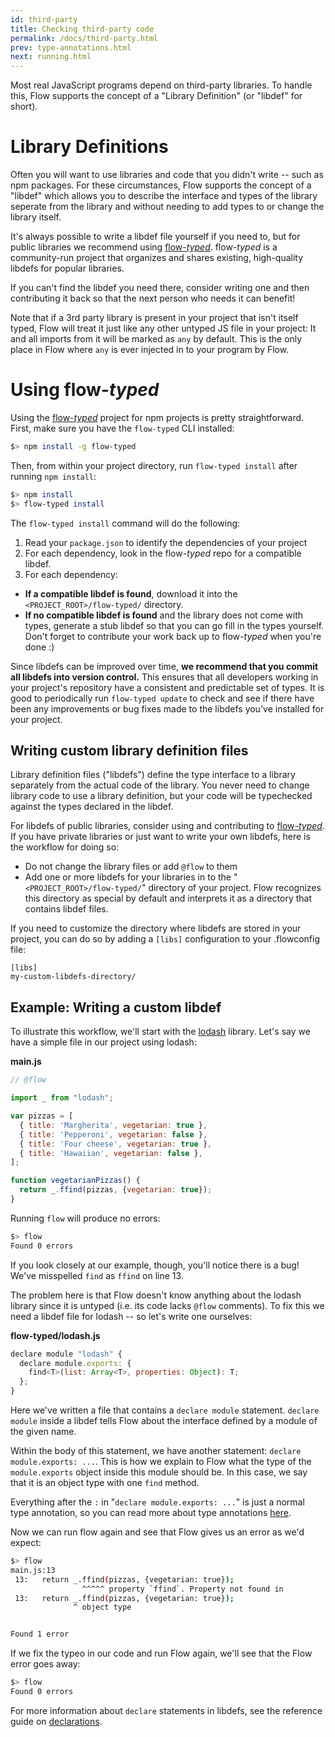 ```yaml
---
id: third-party
title: Checking third-party code
permalink: /docs/third-party.html
prev: type-annotations.html
next: running.html
---
```


Most real JavaScript programs depend on third-party libraries. 
To handle this, Flow supports the concept of a "Library Definition" 
(or "libdef" for short).

# Library Definitions

Often you will want to use libraries and code that you didn't write -- such as
npm packages. For these circumstances, Flow supports the concept of a 
"libdef" which allows you to describe the interface and types of the library 
seperate from the library and without needing to add types to or change the 
library itself. 

It's always possible to write a libdef file yourself if you need to, but for 
public libraries we recommend using [flow-*typed*](https://github.com/flowtype/flow-typed/).
flow-*typed* is a community-run project that organizes and shares existing, 
high-quality libdefs for popular libraries.

If you can't find the libdef you need there, consider writing one and then
contributing it back so that the next person who needs it can benefit!

Note that if a 3rd party library is present in your project that isn't itself
typed, Flow will treat it just like any other untyped JS file in your project: 
It and all imports from it will be marked as `any` by default. This is the only 
place in Flow where `any` is ever injected in to your program by Flow.

# Using flow-*typed*

Using the [flow-*typed*](https://github.com/flowtype/flow-typed/) project for npm 
projects is pretty straightforward. First, make sure you have the `flow-typed` 
CLI installed:

```bash
$> npm install -g flow-typed
```

Then, from within your project directory, run `flow-typed install` after running 
`npm install`:

```bash
$> npm install
$> flow-typed install
```

The `flow-typed install` command will do the following:

1. Read your `package.json` to identify the dependencies of your project
1. For each dependency, look in the flow-*typed* repo for a compatible libdef.
1. For each dependency:
  * **If a compatible libdef is found**, download it into the 
     `<PROJECT_ROOT>/flow-typed/` directory.
  * **If no compatible libdef is found** and the library does not come with types, 
     generate a stub libdef so that you can go fill in the types yourself. Don't
     forget to contribute your work back up to flow-*typed* when you're done :)

Since libdefs can be improved over time, **we recommend that you commit all
libdefs into version control.** This ensures that all developers working in your
project's repository have a consistent and predictable set of types. It is good 
to periodically run `flow-typed update` to check and see if there have been any 
improvements or bug fixes made to the libdefs you've installed for your project.

## Writing custom library definition files

Library definition files ("libdefs") define the type interface to a library 
separately from the actual code of the library. You never need to change library 
code to use a library definition, but your code will be typechecked against the 
types declared in the libdef.

For libdefs of public libraries, consider using and contributing to 
[flow-*typed*](https://github.com/flowtype/flow-typed/). If you have private 
libraries or just want to write your own libdefs, here is the workflow for doing 
so:

* Do not change the library files or add `@flow` to them
* Add one or more libdefs for your libraries in to the 
  "`<PROJECT_ROOT>/flow-typed/`" directory of your project. Flow recognizes this
  directory as special by default and interprets it as a directory that contains
  libdef files.

If you need to customize the directory where libdefs are stored in your project,
you can do so by adding a `[libs]` configuration to your .flowconfig file:

```
[libs]
my-custom-libdefs-directory/
```

## Example: Writing a custom libdef

To illustrate this workflow, we'll start with the [lodash](https://lodash.com) 
library. Let's say we have a simple file in our project using lodash:

**main.js**

```js +line_numbers
// @flow

import _ from "lodash";

var pizzas = [
  { title: 'Margherita', vegetarian: true },
  { title: 'Pepperoni', vegetarian: false },
  { title: 'Four cheese', vegetarian: true },
  { title: 'Hawaiian', vegetarian: false },
];

function vegetarianPizzas() {
  return _.ffind(pizzas, {vegetarian: true});
}
```


Running `flow` will produce no errors:

```bash
$> flow
Found 0 errors
```

If you look closely at our example, though, you'll notice there is a bug! We've
misspelled `find` as `ffind` on line 13.

The problem here is that Flow doesn't know anything about the lodash library
since it is untyped (i.e. its code lacks `@flow` comments). To fix this we need
a libdef file for lodash -- so let's write one ourselves:

**flow-typed/lodash.js**

```js
declare module "lodash" {
  declare module.exports: {
    find<T>(list: Array<T>, properties: Object): T;
  };
}
```

Here we've written a file that contains a `declare module` statement.
`declare module` inside a libdef tells Flow about the interface defined by a
module of the given name.

Within the body of this statement, we have another statement: 
`declare module.exports: ...`. This is how we explain to Flow what the type of
the `module.exports` object inside this module should be. In this case, we say
that it is an object type with one `find` method.

Everything after the `:` in "`declare module.exports: ...`" is just a normal type
annotation, so you can read more about type annotations 
[here](type-annotations.html).

Now we can run flow again and see that Flow gives us an error as we'd expect:

```bash
$> flow
main.js:13
 13:   return _.ffind(pizzas, {vegetarian: true});
                ^^^^^ property `ffind`. Property not found in
 13:   return _.ffind(pizzas, {vegetarian: true});
              ^ object type


Found 1 error
```

If we fix the typeo in our code and run Flow again, we'll see that the Flow 
error goes away:

```bash
$> flow
Found 0 errors
```

For more information about `declare` statements in libdefs, see the reference 
guide on [declarations](declarations.html).
